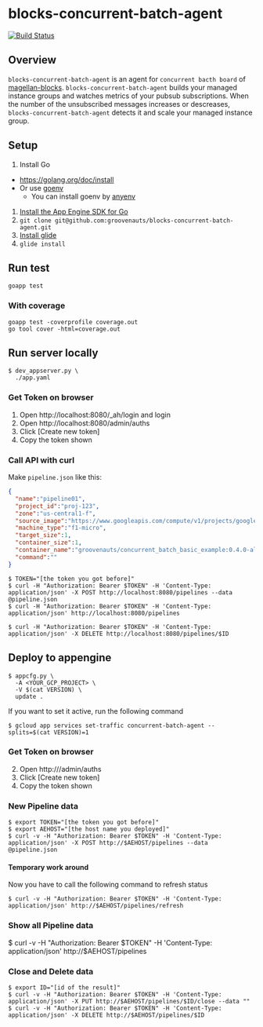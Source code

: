 # blocks-concurrent-batch-agent

[![Build Status](https://secure.travis-ci.org/groovenauts/blocks-concurrent-batch-agent.png)](https://travis-ci.org/groovenauts/blocks-concurrent-batch-agent/)

## Overview

`blocks-concurrent-batch-agent` is an agent for `concurrent bacth board` of [magellan-blocks](https://www.magellanic-clouds.com/blocks/).
`blocks-concurrent-batch-agent` builds your managed instance groups and
watches metrics of your pubsub subscriptions. When the number of the unsubscribed messages
increases or descreases, `blocks-concurrent-batch-agent` detects it and scale your managed instance group.

## Setup

1. Install Go
  - https://golang.org/doc/install
  - Or use [goenv](https://github.com/kaneshin/goenv)
    - You can install goenv by [anyenv](https://github.com/riywo/anyenv)
1. [Install the App Engine SDK for Go](https://cloud.google.com/appengine/docs/go/download?hl=ja)
1. `git clone git@github.com:groovenauts/blocks-concurrent-batch-agent.git`
1. [Install glide](https://github.com/Masterminds/glide#install)
1. `glide install`

## Run test

```
goapp test
```

### With coverage

```
goapp test -coverprofile coverage.out
go tool cover -html=coverage.out
```

## Run server locally

```
$ dev_appserver.py \
  ./app.yaml
```

### Get Token on browser

1. Open http://localhost:8080/_ah/login and login
2. Open http://localhost:8080/admin/auths
3. Click [Create new token]
4. Copy the token shown

### Call API with curl

Make `pipeline.json` like this:

```json
{
  "name":"pipeline01",
  "project_id":"proj-123",
  "zone":"us-central1-f",
  "source_image":"https://www.googleapis.com/compute/v1/projects/google-containers/global/images/gci-stable-55-8872-76-0",
  "machine_type":"f1-micro",
  "target_size":1,
  "container_size":1,
  "container_name":"groovenauts/concurrent_batch_basic_example:0.4.0-alpha2",
  "command":""
}
```

```
$ TOKEN="[the token you got before]"
$ curl -H "Authorization: Bearer $TOKEN" -H 'Content-Type: application/json' -X POST http://localhost:8080/pipelines --data @pipeline.json
$ curl -H "Authorization: Bearer $TOKEN" -H 'Content-Type: application/json' http://localhost:8080/pipelines
```

```
$ curl -H "Authorization: Bearer $TOKEN" -H 'Content-Type: application/json' -X DELETE http://localhost:8080/pipelines/$ID
```

## Deploy to appengine

```
$ appcfg.py \
  -A <YOUR_GCP_PROJECT> \
  -V $(cat VERSION) \
  update .
```

If you want to set it active, run the following command

```
$ gcloud app services set-traffic concurrent-batch-agent --splits=$(cat VERSION)=1
```

### Get Token on browser

2. Open http://<hostname>/admin/auths
3. Click [Create new token]
4. Copy the token shown

### New Pipeline data


```
$ export TOKEN="[the token you got before]"
$ export AEHOST="[the host name you deployed]"
$ curl -v -H "Authorization: Bearer $TOKEN" -H 'Content-Type: application/json' -X POST http://$AEHOST/pipelines --data @pipeline.json
```

#### Temporary work around

Now you have to call the following command to refresh status

```
$ curl -v -H "Authorization: Bearer $TOKEN" -H 'Content-Type: application/json' http://$AEHOST/pipelines/refresh
```

### Show all Pipeline data

$ curl -v -H "Authorization: Bearer $TOKEN" -H 'Content-Type: application/json' http://$AEHOST/pipelines

### Close and Delete data

```
$ export ID="[id of the result]"
$ curl -v -H "Authorization: Bearer $TOKEN" -H 'Content-Type: application/json' -X PUT http://$AEHOST/pipelines/$ID/close --data ""
$ curl -v -H "Authorization: Bearer $TOKEN" -H 'Content-Type: application/json' -X DELETE http://$AEHOST/pipelines/$ID
```
